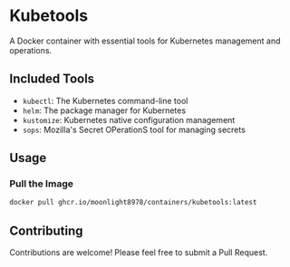 # Kubetools

A Docker container with essential tools for Kubernetes management and operations.

## Included Tools

- `kubectl`: The Kubernetes command-line tool
- `helm`: The package manager for Kubernetes
- `kustomize`: Kubernetes native configuration management
- `sops`: Mozilla's Secret OPerationS tool for managing secrets

## Usage

### Pull the Image

```bash
docker pull ghcr.io/moonlight8978/containers/kubetools:latest
```

## Contributing

Contributions are welcome! Please feel free to submit a Pull Request.
